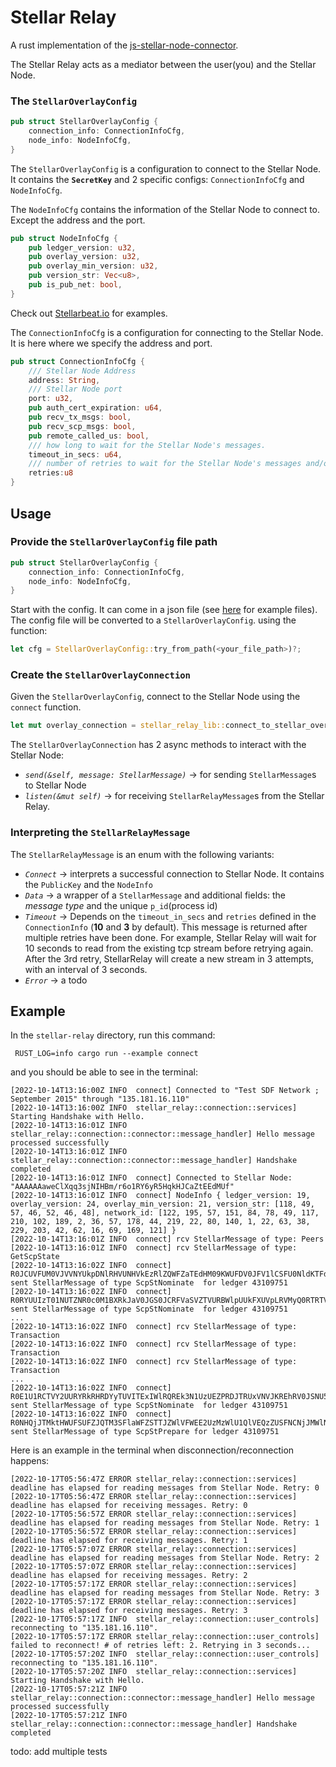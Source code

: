 # Stellar Relay

A rust implementation of the [js-stellar-node-connector](https://github.com/stellarbeat/js-stellar-node-connector).

The Stellar Relay acts as a mediator between the user(you) and the Stellar Node.

### The `StellarOverlayConfig`
```rust
pub struct StellarOverlayConfig {
	connection_info: ConnectionInfoCfg,
	node_info: NodeInfoCfg,
}
```
The `StellarOverlayConfig` is a configuration to connect to the Stellar Node. It contains the **`SecretKey`** and 2 specific configs:
`ConnectionInfoCfg` and `NodeInfoCfg`.

The `NodeInfoCfg` contains the information of the Stellar Node to connect to. Except the address and the port.
```rust
pub struct NodeInfoCfg {
    pub ledger_version: u32,
    pub overlay_version: u32,
    pub overlay_min_version: u32,
    pub version_str: Vec<u8>,
    pub is_pub_net: bool,
}
```
Check out [Stellarbeat.io](https://stellarbeat.io/) for examples.

The `ConnectionInfoCfg` is a configuration for connecting to the Stellar Node. It is here where we specify the address and port.
```rust
pub struct ConnectionInfoCfg {
    /// Stellar Node Address
    address: String,
    /// Stellar Node port
    port: u32,
    pub auth_cert_expiration: u64,
    pub recv_tx_msgs: bool,
    pub recv_scp_msgs: bool,
    pub remote_called_us: bool,
    /// how long to wait for the Stellar Node's messages.
    timeout_in_secs: u64,
    /// number of retries to wait for the Stellar Node's messages and/or to connect back to it.
    retries:u8
}
```

## Usage

### Provide the `StellarOverlayConfig` file path
```rust
pub struct StellarOverlayConfig {
	connection_info: ConnectionInfoCfg,
	node_info: NodeInfoCfg,
}
```
Start with the config. It can come in a json file (see [here](resources) for example files).
The config file will be converted to a `StellarOverlayConfig`. using the function:
```rust 
let cfg = StellarOverlayConfig::try_from_path(<your_file_path>)?;
```

### Create the `StellarOverlayConnection`
Given the `StellarOverlayConfig`, connect to the Stellar Node using the `connect` function.
```rust
let mut overlay_connection = stellar_relay_lib::connect_to_stellar_overlay_network(cfg).await?;
```
The `StellarOverlayConnection` has 2 async methods to interact with the Stellar Node:
* _`send(&self, message: StellarMessage)`_ -> for sending `StellarMessage`s to Stellar Node
* _`listen(&mut self)`_ -> for receiving `StellarRelayMessage`s from the Stellar Relay.

### Interpreting the `StellarRelayMessage`
The `StellarRelayMessage` is an enum with the following variants:
* _`Connect`_ -> interprets a successful connection to Stellar Node. It contains the `PublicKey` and the `NodeInfo`
* _`Data`_ -> a wrapper of a `StellarMessage` and additional fields: the _message type_ and the unique `p_id`(process id) 
* _`Timeout`_ -> Depends on the `timeout_in_secs` and `retries` defined in the `ConnectionInfo` (**10** and **3** by default). This message is returned after multiple retries have been done.
For example, Stellar Relay will wait for 10 seconds to read from the existing tcp stream before retrying again. After the 3rd retry, StellarRelay will create a new stream in 3 attempts, with an interval of 3 seconds.
* _`Error`_ -> a todo

## Example
In the `stellar-relay` directory, run this command:
```
 RUST_LOG=info cargo run --example connect
```
and you should be able to see in the terminal:
```
[2022-10-14T13:16:00Z INFO  connect] Connected to "Test SDF Network ; September 2015" through "135.181.16.110"
[2022-10-14T13:16:00Z INFO  stellar_relay::connection::services] Starting Handshake with Hello.
[2022-10-14T13:16:01Z INFO  stellar_relay::connection::connector::message_handler] Hello message processed successfully
[2022-10-14T13:16:01Z INFO  stellar_relay::connection::connector::message_handler] Handshake completed
[2022-10-14T13:16:01Z INFO  connect] Connected to Stellar Node: "AAAAAAaweClXqq3sjNIHBm/r6o1RY6yR5HqkHJCaZtEEdMUf"
[2022-10-14T13:16:01Z INFO  connect] NodeInfo { ledger_version: 19, overlay_version: 24, overlay_min_version: 21, version_str: [118, 49, 57, 46, 52, 46, 48], network_id: [122, 195, 57, 151, 84, 78, 49, 117, 210, 102, 189, 2, 36, 57, 178, 44, 219, 22, 80, 140, 1, 22, 63, 38, 229, 203, 42, 62, 16, 69, 169, 121] }
[2022-10-14T13:16:01Z INFO  connect] rcv StellarMessage of type: Peers
[2022-10-14T13:16:01Z INFO  connect] rcv StellarMessage of type: GetScpState
[2022-10-14T13:16:02Z INFO  connect] R0JCUVFUM0VJVVNYUkpDNlRHVUNHVkEzRlZQWFZaTEdHM09KWUFDV0JFV1lCSFU0NldKTFdYRVU= sent StellarMessage of type ScpStNominate  for ledger 43109751
[2022-10-14T13:16:02Z INFO  connect] R0RYUUIzT01NUTZNR0c0M1BXRkJaV0JGS0JCRFVaSVZTVURBWlpUUkFXUVpLRVMyQ0RTRTVIS0o= sent StellarMessage of type ScpStNominate  for ledger 43109751
...
[2022-10-14T13:16:02Z INFO  connect] rcv StellarMessage of type: Transaction
[2022-10-14T13:16:02Z INFO  connect] rcv StellarMessage of type: Transaction
[2022-10-14T13:16:02Z INFO  connect] rcv StellarMessage of type: Transaction
...
[2022-10-14T13:16:02Z INFO  connect] R0E1U1RCTVY2UURYRkRHRDYyTUVITExIWlRQREk3N1UzUEZPRDJTRUxVNVJKREhRV0JSNU5OSzc= sent StellarMessage of type ScpStNominate  for ledger 43109751
[2022-10-14T13:16:02Z INFO  connect] R0NHQjJTMktHWUFSUFZJQTM3SFlaWFZSTTJZWlVFWEE2UzMzWlU1QlVEQzZUSFNCNjJMWlNUWUg= sent StellarMessage of type ScpStPrepare for ledger 43109751
```

Here is an example in the terminal when disconnection/reconnection happens:
```
[2022-10-17T05:56:47Z ERROR stellar_relay::connection::services] deadline has elapsed for reading messages from Stellar Node. Retry: 0
[2022-10-17T05:56:47Z ERROR stellar_relay::connection::services] deadline has elapsed for receiving messages. Retry: 0
[2022-10-17T05:56:57Z ERROR stellar_relay::connection::services] deadline has elapsed for reading messages from Stellar Node. Retry: 1
[2022-10-17T05:56:57Z ERROR stellar_relay::connection::services] deadline has elapsed for receiving messages. Retry: 1
[2022-10-17T05:57:07Z ERROR stellar_relay::connection::services] deadline has elapsed for reading messages from Stellar Node. Retry: 2
[2022-10-17T05:57:07Z ERROR stellar_relay::connection::services] deadline has elapsed for receiving messages. Retry: 2
[2022-10-17T05:57:17Z ERROR stellar_relay::connection::services] deadline has elapsed for reading messages from Stellar Node. Retry: 3
[2022-10-17T05:57:17Z ERROR stellar_relay::connection::services] deadline has elapsed for receiving messages. Retry: 3
[2022-10-17T05:57:17Z INFO  stellar_relay::connection::user_controls] reconnecting to "135.181.16.110".
[2022-10-17T05:57:17Z ERROR stellar_relay::connection::user_controls] failed to reconnect! # of retries left: 2. Retrying in 3 seconds...
[2022-10-17T05:57:20Z INFO  stellar_relay::connection::user_controls] reconnecting to "135.181.16.110".
[2022-10-17T05:57:20Z INFO  stellar_relay::connection::services] Starting Handshake with Hello.
[2022-10-17T05:57:21Z INFO  stellar_relay::connection::connector::message_handler] Hello message processed successfully
[2022-10-17T05:57:21Z INFO  stellar_relay::connection::connector::message_handler] Handshake completed
```


todo: add multiple tests
